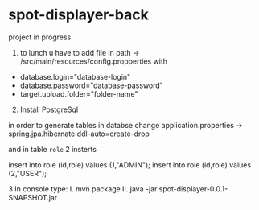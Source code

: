 # spot-displayer-back

project in progress

1. to lunch u have to add file in path -> /src/main/resources/config.propperties with 

- database.login="database-login"
- database.password="database-password"
- target.upload.folder="folder-name"

2. Install PostgreSql

in order to generate tables in databse change application.properties -> spring.jpa.hibernate.ddl-auto=create-drop

and in table `role` 2 insterts

insert into role (id,role) values (1,"ADMIN");
insert into role (id,role) values (2,"USER");
 
3 In console type:
I. mvn package 
II. java -jar spot-displayer-0.0.1-SNAPSHOT.jar 

